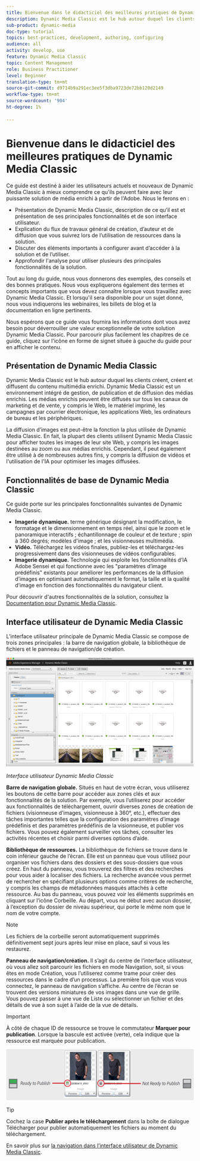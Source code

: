 ```yaml
---
title: Bienvenue dans le didacticiel des meilleures pratiques de Dynamic Media Classic
description: Dynamic Media Classic est le hub autour duquel les clients créent, créent et diffusent du contenu multimédia enrichi. Ce tutoriel des meilleures pratiques a été créé pour aider les utilisateurs actuels et nouveaux de Dynamic Media Classic à mieux comprendre ce qu'ils peuvent faire avec cette puissante solution de média enrichi à partir d'Adobe. Dans cette partie du didacticiel, vous découvrirez ce qu’est Dynamic Media Classic et vous obtiendrez un bref aperçu de ses principales fonctionnalités et de son interface utilisateur.
sub-product: dynamic-media
doc-type: tutorial
topics: best-practices, development, authoring, configuring
audience: all
activity: develop, use
feature: Dynamic Media Classic
topic: Content Management
role: Business Practitioner
level: Beginner
translation-type: tm+mt
source-git-commit: d9714b9a291ec3ee5f3dba9723de72bb120d2149
workflow-type: tm+mt
source-wordcount: '904'
ht-degree: 1%

---
```



# Bienvenue dans le didacticiel des meilleures pratiques de Dynamic Media Classic

Ce guide est destiné à aider les utilisateurs actuels et nouveaux de Dynamic Media Classic à mieux comprendre ce qu&#39;ils peuvent faire avec leur puissante solution de média enrichi à partir de l&#39;Adobe. Nous le ferons en :

- Présentation de Dynamic Media Classic, description de ce qu’il est et présentation de ses principales fonctionnalités et de son interface utilisateur.
- Explication du flux de travaux général de création, d’auteur et de diffusion que vous suivrez lors de l’utilisation de ressources dans la solution.
- Discuter des éléments importants à configurer avant d’accéder à la solution et de l’utiliser.
- Approfondir l&#39;analyse pour utiliser plusieurs des principales fonctionnalités de la solution.

Tout au long du guide, nous vous donnerons des exemples, des conseils et des bonnes pratiques. Nous vous expliquerons également des termes et concepts importants que vous devez connaître lorsque vous travaillez avec Dynamic Media Classic. Et lorsqu&#39;il sera disponible pour un sujet donné, nous vous indiquerons les webinaires, les billets de blog et la documentation en ligne pertinents.

Nous espérons que ce guide vous fournira les informations dont vous avez besoin pour déverrouiller une valeur exceptionnelle de votre solution Dynamic Media Classic. Pour parcourir plus facilement les chapitres de ce guide, cliquez sur l&#39;icône en forme de signet située à gauche du guide pour en afficher le contenu.

## Présentation de Dynamic Media Classic

Dynamic Media Classic est le hub autour duquel les clients créent, créent et diffusent du contenu multimédia enrichi. Dynamic Media Classic est un environnement intégré de gestion, de publication et de diffusion des médias enrichis. Les médias enrichis peuvent être diffusés sur tous les canaux de marketing et de vente, y compris le Web, le matériel imprimé, les campagnes par courrier électronique, les applications Web, les ordinateurs de bureau et les périphériques.

La diffusion d’images est peut-être la fonction la plus utilisée de Dynamic Media Classic. En fait, la plupart des clients utilisent Dynamic Media Classic pour afficher toutes les images de leur site Web, y compris les images destinées au zoom ou aux médias enrichis. Cependant, il peut également être utilisé à de nombreuses autres fins, y compris la diffusion de vidéos et l&#39;utilisation de l&#39;IA pour optimiser les images diffusées.

## Fonctionnalités de base de Dynamic Media Classic

Ce guide porte sur les principales fonctionnalités suivantes de Dynamic Media Classic.

- **Imagerie dynamique.** terme générique désignant la modification, le formatage et le dimensionnement en temps réel, ainsi que le zoom et le panoramique interactifs ; échantillonnage de couleur et de texture ; spin à 360 degrés; modèles d&#39;image ; et les visionneuses multimédia.
- **Vidéo.** Téléchargez les vidéos finales, publiez-les et téléchargez-les progressivement dans des visionneuses de vidéos configurables.
- **Imagerie dynamique.** Technologie qui exploite les fonctionnalités d’IA Adobe Sensei et qui fonctionne avec les &quot;paramètres d’image prédéfinis&quot; existants pour améliorer les performances de la diffusion d’images en optimisant automatiquement le format, la taille et la qualité d’image en fonction des fonctionnalités du navigateur client.

Pour découvrir d&#39;autres fonctionnalités de la solution, consultez la [Documentation pour Dynamic Media Classic](https://docs.adobe.com/content/help/en/dynamic-media-classic/using/intro/introduction.html).

## Interface utilisateur de Dynamic Media Classic

L’interface utilisateur principale de Dynamic Media Classic se compose de trois zones principales : la barre de navigation globale, la bibliothèque de fichiers et le panneau de navigation/de création.

![image](assets/overview/overview-dmc-ui-ew.png)

_Interface utilisateur Dynamic Media Classic_

**Barre de navigation globale.** Situés en haut de votre écran, vous utiliserez les boutons de cette barre pour accéder aux zones clés et aux fonctionnalités de la solution. Par exemple, vous l’utiliserez pour accéder aux fonctionnalités de téléchargement, ouvrir diverses zones de création de fichiers (visionneuse d’images, visionneuse à 360°, etc.), effectuer des tâches importantes telles que la configuration des paramètres d’image prédéfinis et des paramètres prédéfinis de la visionneuse, et publier vos fichiers. Vous pouvez également surveiller vos tâches, consulter les activités récentes et choisir parmi diverses options d’aide.

**Bibliothèque de ressources.** La bibliothèque de fichiers se trouve dans le coin inférieur gauche de l’écran. Elle est un panneau que vous utilisez pour organiser vos fichiers dans des dossiers et des sous-dossiers que vous créez. En haut du panneau, vous trouverez des filtres et des recherches pour vous aider à localiser des fichiers. La recherche avancée vous permet de rechercher en spécifiant plusieurs options comme critères de recherche, y compris les champs de métadonnées masqués attachés à cette ressource. Au bas du panneau, vous pouvez voir les éléments supprimés en cliquant sur l’icône Corbeille. Au départ, vous ne début avec aucun dossier, à l’exception du dossier de niveau supérieur, qui porte le même nom que le nom de votre compte.

>[!NOTE]
>
>Les fichiers de la corbeille seront automatiquement supprimés définitivement sept jours après leur mise en place, sauf si vous les restaurez.

**Panneau de navigation/création.** Il s’agit du centre de l’interface utilisateur, où vous allez soit parcourir les fichiers en mode Navigation, soit, si vous êtes en mode Création, vous l’utiliserez comme trame pour créer des ressources dans le cadre d’un processus. La première fois que vous vous connectez, le panneau de navigation s’affiche. Au centre de l’écran se trouvent des versions miniatures de vos images dans une vue de grille. Vous pouvez passer à une vue de Liste ou sélectionner un fichier et des détails de vue à son sujet à l’aide de la vue de détails.

>[!IMPORTANT]
>
>À côté de chaque ID de ressource se trouve le commutateur **Marquer pour publication**. Lorsque la bascule est activée (verte), cela indique que la ressource est marquée pour publication.

![image](assets/overview/overview-mark-for-publish.png)

>[!TIP]
>
>Cochez la case **Publier après le téléchargement** dans la boîte de dialogue Télécharger pour publier automatiquement les fichiers au moment du téléchargement.

En savoir plus sur [la navigation dans l’interface utilisateur de Dynamic Media Classic](https://docs.adobe.com/content/help/en/dynamic-media-classic/using/getting-started/navigation-basics.html).
